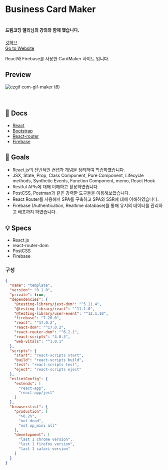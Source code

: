 # Business Card Maker

ㅤ  
**드림코딩 엘리님의 강의와 함께 했습니다.**  
ㅤ  
[깃허브](https://github.com/Cottonwood-moa/CardMaker)  
[Go to Website](https://business-card-maker-2c1ce.web.app/)  

React와 Firebase를 사용한 CardMaker 사이트 입니다.  

## Preview
![ezgif com-gif-maker (6)](https://user-images.githubusercontent.com/79053495/152557936-50212ecb-d4ac-4feb-9ea2-5c4ccac6a92b.gif)  
  
ㅤ
## 📖 Docs

- [React](https://reactjs.org/docs/getting-started.html)
- [Bootstrap](https://getbootstrap.com/docs/5.0/getting-started/introduction/)
- [React-router](https://v5.reactrouter.com/web/guides/quick-start)
- [Firebase](https://firebase.google.com/docs)

## 🎯 Goals

- React.js의 전반적인 컨셉과 개념을 정리하여 학습하였습니다.
- JSX, State, Prop, Class Component, Pure Component, Lifecycle methods, Synthetic Events, Function Component, memo, React Hook
- Restful APIs에 대해 이해하고 활용하였습니다.
- PostCSS, Postman과 같은 강력한 도구들을 이용해보았습니다.
- React Router를 사용해서 SPA를 구축하고 SPA와 SSR에 대해 이해하였습니다.
- Firebase (Authentication, Realtime database)를 통해 유저의 데이터를 관리하고 배포까지 하였습니다.


## 💡 Specs

- React.js
- react-router-dom
- PostCSS
- Firebase

### 구성

```json
{
  "name": "template",
  "version": "0.1.0",
  "private": true,
  "dependencies": {
    "@testing-library/jest-dom": "^5.11.4",
    "@testing-library/react": "^11.1.0",
    "@testing-library/user-event": "^12.1.10",
    "firebase": "7.20.0",
    "react": "^17.0.2",
    "react-dom": "^17.0.2",
    "react-router-dom": "^6.2.1",
    "react-scripts": "4.0.3",
    "web-vitals": "^1.0.1"
  },
  "scripts": {
    "start": "react-scripts start",
    "build": "react-scripts build",
    "test": "react-scripts test",
    "eject": "react-scripts eject"
  },
  "eslintConfig": {
    "extends": [
      "react-app",
      "react-app/jest"
    ]
  },
  "browserslist": {
    "production": [
      ">0.2%",
      "not dead",
      "not op_mini all"
    ],
    "development": [
      "last 1 chrome version",
      "last 1 firefox version",
      "last 1 safari version"
    ]
  }
}
```  
ㅤ  
 

